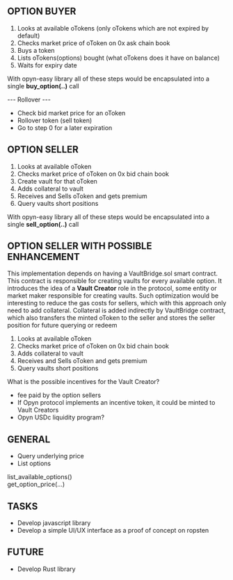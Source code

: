 ## OPTION BUYER
1. Looks at available oTokens (only oTokens which are not expired by default)
2. Checks market price of oToken on 0x ask chain book
3. Buys a token
4. Lists oTokens(options) bought (what oTokens does it have on balance)
5. Waits for expiry date

With opyn-easy library all of these steps would be encapsulated into a single **buy_option(..)** call

--- Rollover ---
- Check bid market price for an oToken
- Rollover token (sell token)
- Go to step 0 for a later expiration



## OPTION SELLER
1. Looks at available oToken
2. Checks market price of oToken on 0x bid chain book
3. Create vault for that oToken
4. Adds collateral to vault
5. Receives and Sells oToken and gets premium
6. Query vaults short positions

With opyn-easy library all of these steps would be encapsulated into a single **sell_option(..)** call

## OPTION SELLER WITH POSSIBLE ENHANCEMENT
This implementation depends on having a VaultBridge.sol smart contract. This contract is responsible for creating vaults for every 
available option. It introduces the idea of a **Vault Creator** role in the protocol, some entity or market maker responsible for creating vaults.
Such optimization would be interesting to reduce the gas costs for sellers, which with this approach only need to add collateral. Collateral is added
indirectly by VaultBridge contract, which also transfers the minted oToken to the seller and stores the seller position for future querying or redeem

1. Looks at available oToken
2. Checks market price of oToken on 0x bid chain book
3. Adds collateral to vault
4. Receives and Sells oToken and gets premium
5. Query vaults short positions


What is the possible incentives for the Vault Creator?
- fee paid by the option sellers
- If Opyn protocol implements an incentive token, it could be minted to Vault Creators
- Opyn USDc liquidity program?


## GENERAL
- Query underlying price
- List options

list_available_options()  
get_option_price(...)

## TASKS
- Develop javascript library
- Develop a simple UI/UX interface as a proof of concept on ropsten

## FUTURE
- Develop Rust library
